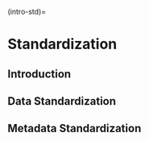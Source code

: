 (intro-std)=
# Standardization

## Introduction

## Data Standardization

## Metadata Standardization